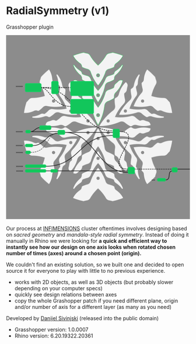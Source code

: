 # RadialSymmetry (v1)
Grasshopper plugin

![RadialSymmetry](/RS_visual.jpg)

Our process at [INFIMENSIONS](http://www.infimensions.com) cluster oftentimes involves designing based on *sacred geometry* and *mandala-style radial symmetry*. Instead of doing it manually in Rhino we were looking for **a quick and efficient way to instantly see how our design on one axis looks when rotated chosen number of times (axes) around a chosen point (origin).**

We couldn't find an existing solution, so we built one and decided to open source it for everyone to play with little to no previous experience.

* works with 2D objects, as well as 3D objects (but probably slower depending on your computer specs)
* quickly see design relations between axes
* copy the whole Grashopper patch if you need different plane, origin and/or number of axis for a different layer (as many as you need)

Developed by [Danijel Sivinjski](http://www.sivinjski.com)
(released into the public domain)

* Grasshopper version: 1.0.0007
* Rhino version: 6.20.19322.20361
